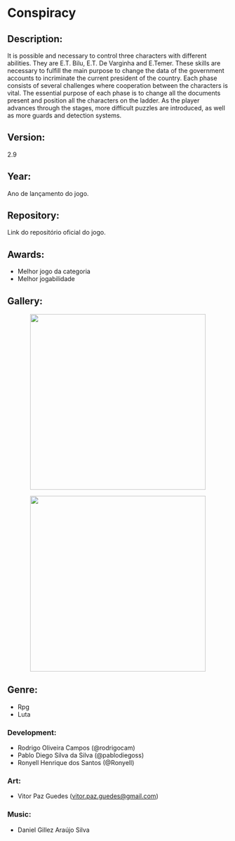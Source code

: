 # Conspiracy

## Description:
It is possible and necessary to control three characters with different abilities. They are E.T. Bilu, E.T. De Varginha and E.Temer. These skills are necessary to fulfill the main purpose to change the data of the government accounts to incriminate the current president of the country. Each phase consists of several challenges where cooperation between the characters is vital. The essential purpose of each phase is to change all the documents present and position all the characters on the ladder. As the player advances through the stages, more difficult puzzles are introduced, as well as more guards and detection systems.
  
## Version:
  2.9

## Year:
   Ano de lançamento do jogo.

## Repository:
   Link do repositório oficial do jogo.

## Awards:
   - Melhor jogo da categoria
   - Melhor jogabilidade

## Gallery:
   <p align="center"><img width="400"src="https://raw.githubusercontent.com/wiki/IJE-Valhalla/Conspiracy/image/key_down.png"></p>
   <p align="center"><img width="400"src="https://raw.githubusercontent.com/wiki/IJE-Valhalla/Conspiracy/image/key_one.png"></p>

## Genre:
   - Rpg
   - Luta

### Development:
   - Rodrigo Oliveira Campos (@rodrigocam)
   - Pablo Diego Silva da Silva (@pablodiegoss)
   - Ronyell Henrique dos Santos (@Ronyell)

### Art:
   - Vitor Paz Guedes (vitor.paz.guedes@gmail.com)
 
### Music:
   - Daniel Gillez Araújo Silva
